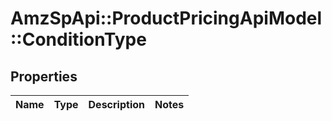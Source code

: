 # AmzSpApi::ProductPricingApiModel::ConditionType

## Properties
Name | Type | Description | Notes
------------ | ------------- | ------------- | -------------


